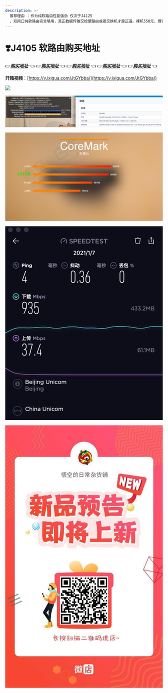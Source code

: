 ```yaml
---
description: >-
  推荐理由 ：作为纯软路由性能强劲 仅次于J4125
  ，双网口纯软路由完全够用，真正数据传输交给硬路由或者交换机才是正道。裸机550元，理论上用3到5年不用换，购买的用户最好是微信沟通我。因为软路由是一个系统工程。一些常识你必须了解，不要着急购买，要提前布局计划好家里的网路状况！
---
```


# ❣️J4105 软路由购买地址

👉[_**购买地址**_](https://k.koudai.com/EVSDREzj) 👈 👉[_**购买地址**_](https://k.koudai.com/EVSDREzj) 👈 👉[_**购买地址**_](https://k.koudai.com/EVSDREzj) 👈 👉[_**购买地址**_](https://k.koudai.com/EVSDREzj) 👈 👉[_**购买地址**_](https://k.koudai.com/EVSDREzj) 👈 

**开箱视频**：[https://v.ixigua.com/JtGYbba/](https://v.ixigua.com/JtGYbba/)

![](../../.gitbook/assets/6.png)

![](../../.gitbook/assets/jie-ping-20210108-xia-wu-7.25.52.png)

![](../../.gitbook/assets/7.jpg)

![](../../.gitbook/assets/jie-ping-20210108-xia-wu-3.59.48.png)

![](../../.gitbook/assets/image%20%281%29.png)


